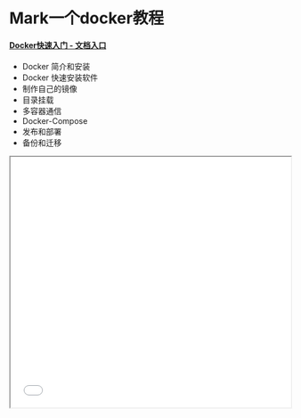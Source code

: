 # Mark一个docker教程

#### [Docker快速入门 - 文档入口](https://docker.easydoc.net/doc/81170005/cCewZWoN/AWOEX9XM)

- Docker 简介和安装
- Docker 快速安装软件
- 制作自己的镜像
- 目录挂载
- 多容器通信
- Docker-Compose
- 发布和部署
- 备份和迁移

<iframe src="//player.bilibili.com/player.html?aid=463799129&bvid=BV11L411g7U1&cid=432476626&page=1" width="100%" height="450px" > </iframe>

